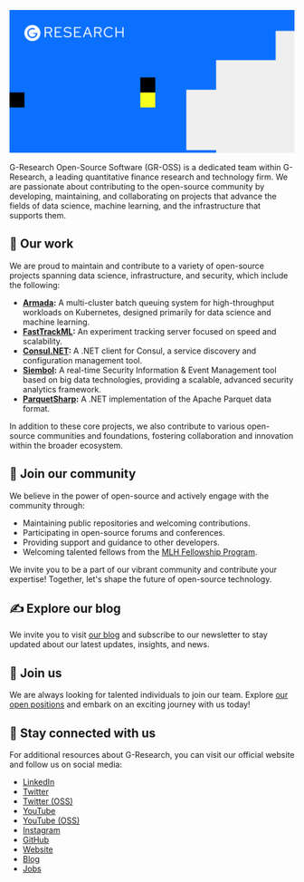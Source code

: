 ![G-Research Banner](./images/GitHub_banner.png "G-Research Banner")

G-Research Open-Source Software (GR-OSS) is a dedicated team within G-Research, a leading quantitative finance research
and
technology firm.
We are passionate about contributing to the open-source community by developing, maintaining, and
collaborating on projects that advance the fields of data science, machine learning, and the infrastructure that
supports them.

## 🌟 Our work

We are proud to maintain and contribute to a variety of open-source projects spanning data science, infrastructure, and
security, which include the following:

* **[Armada](https://github.com/armadaproject/armada):** A multi-cluster batch queuing system for high-throughput
  workloads on Kubernetes, designed primarily for data science and machine learning.
* **[FastTrackML](https://github.com/G-Research/fasttrackml):** An experiment tracking server focused on speed and
  scalability.
* **[Consul.NET](https://github.com/G-Research/consuldotnet):** A .NET client for Consul, a service discovery and
  configuration management tool.
* **[Siembol](https://github.com/G-Research/siembol):** A real-time Security Information & Event Management tool based
  on
  big data technologies, providing a scalable, advanced security analytics framework.
* **[ParquetSharp](https://github.com/G-Research/ParquetSharp):** A .NET implementation of the Apache Parquet data
  format.

In addition to these core projects, we also contribute to various open-source communities and foundations, fostering
collaboration and innovation within the broader ecosystem.

## 🙌 Join our community

We believe in the power of open-source and actively engage with the community through:

* Maintaining public repositories and welcoming contributions.
* Participating in open-source forums and conferences.
* Providing support and guidance to other developers.
* Welcoming talented fellows from the [MLH Fellowship Program](https://fellowship.mlh.io/programs/open-source).

We invite you to be a part of our vibrant community and contribute your expertise!
Together, let's shape the future of open-source technology.

## ✍️ Explore our blog

We invite you to visit [our blog](https://www.gresearch.com/news/category/open-source-software) and subscribe to our
newsletter to stay updated about our latest updates, insights, and news.

## 💼 Join us

We are always looking for talented individuals to join our team.
Explore [our open positions](https://www.gresearch.com/vacancies/) and embark on an exciting journey with us today!

## 👋 Stay connected with us

For additional resources about G-Research, you can visit our official website and follow us on social media:

- [LinkedIn](https://www.linkedin.com/company/g-research/)
- [Twitter](https://twitter.com/GResearchJobs)
- [Twitter (OSS)](https://twitter.com/oss_gr)
- [YouTube](https://www.youtube.com/@GResearchquantfinance)
- [YouTube (OSS)](https://www.youtube.com/@oss-gr)
- [Instagram](https://www.instagram.com/gresearchcareers/)
- [GitHub](https://github.com/G-Research)
- [Website](https://www.gresearch.com/)
- [Blog](https://www.gresearch.com/news/)
- [Jobs](https://www.gresearch.com/vacancies/)
